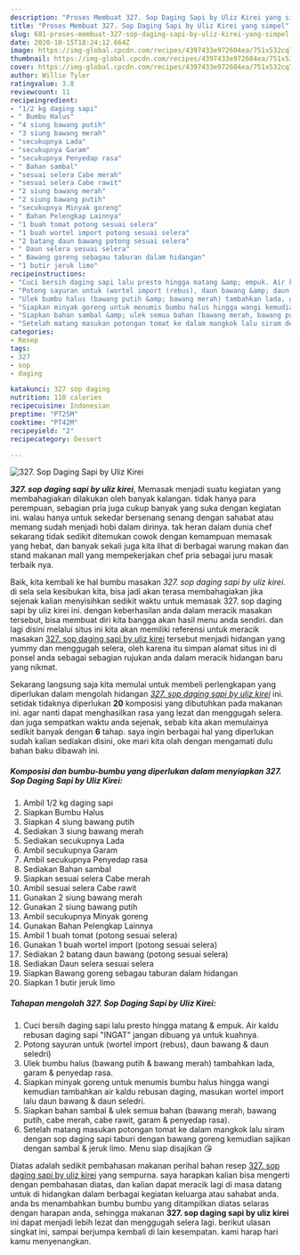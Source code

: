 ```yaml
---
description: "Proses Membuat 327. Sop Daging Sapi by Uliz Kirei yang simpel"
title: "Proses Membuat 327. Sop Daging Sapi by Uliz Kirei yang simpel"
slug: 681-proses-membuat-327-sop-daging-sapi-by-uliz-kirei-yang-simpel
date: 2020-10-15T18:24:12.664Z
image: https://img-global.cpcdn.com/recipes/4397433e972604ea/751x532cq70/327-sop-daging-sapi-by-uliz-kirei-foto-resep-utama.jpg
thumbnail: https://img-global.cpcdn.com/recipes/4397433e972604ea/751x532cq70/327-sop-daging-sapi-by-uliz-kirei-foto-resep-utama.jpg
cover: https://img-global.cpcdn.com/recipes/4397433e972604ea/751x532cq70/327-sop-daging-sapi-by-uliz-kirei-foto-resep-utama.jpg
author: Willie Tyler
ratingvalue: 3.8
reviewcount: 11
recipeingredient:
- "1/2 kg daging sapi"
- " Bumbu Halus"
- "4 siung bawang putih"
- "3 siung bawang merah"
- "secukupnya Lada"
- "secukupnya Garam"
- "secukupnya Penyedap rasa"
- " Bahan sambal"
- "sesuai selera Cabe merah"
- "sesuai selera Cabe rawit"
- "2 siung bawang merah"
- "2 siung bawang putih"
- "secukupnya Minyak goreng"
- " Bahan Pelengkap Lainnya"
- "1 buah tomat potong sesuai selera"
- "1 buah wortel import potong sesuai selera"
- "2 batang daun bawang potong sesuai selera"
- " Daun selera sesuai selera"
- " Bawang goreng sebagau taburan dalam hidangan"
- "1 butir jeruk limo"
recipeinstructions:
- "Cuci bersih daging sapi lalu presto hingga matang &amp; empuk. Air kaldu rebusan daging sapi &#34;INGAT&#34; jangan dibuang ya untuk kuahnya."
- "Potong sayuran untuk (wortel import (rebus), daun bawang &amp; daun seledri)"
- "Ulek bumbu halus (bawang putih &amp; bawang merah) tambahkan lada, garam &amp; penyedap rasa."
- "Siapkan minyak goreng untuk menumis bumbu halus hingga wangi kemudian tambahkan air kaldu rebusan daging, masukan wortel import lalu daun bawang &amp; daun seledri."
- "Siapkan bahan sambal &amp; ulek semua bahan (bawang merah, bawang putih, cabe merah, cabe rawit, garam &amp; penyedap rasa)."
- "Setelah matang masukan potongan tomat ke dalam mangkok lalu siram dengan sop daging sapi taburi dengan bawang goreng kemudian sajikan dengan sambal &amp; jeruk limo. Menu siap disajikan 😘"
categories:
- Resep
tags:
- 327
- sop
- daging

katakunci: 327 sop daging 
nutrition: 110 calories
recipecuisine: Indonesian
preptime: "PT25M"
cooktime: "PT42M"
recipeyield: "2"
recipecategory: Dessert

---
```



![327. Sop Daging Sapi by Uliz Kirei](https://img-global.cpcdn.com/recipes/4397433e972604ea/751x532cq70/327-sop-daging-sapi-by-uliz-kirei-foto-resep-utama.jpg)

<b><i>327. sop daging sapi by uliz kirei</i></b>, Memasak menjadi suatu kegiatan yang membahagiakan dilakukan oleh banyak kalangan. tidak hanya para perempuan, sebagian pria juga cukup banyak yang suka dengan kegiatan ini. walau hanya untuk sekedar bersenang senang dengan sahabat atau memang sudah menjadi hobi dalam dirinya. tak heran dalam dunia chef sekarang tidak sedikit ditemukan cowok dengan kemampuan memasak yang hebat, dan banyak sekali juga kita lihat di berbagai warung makan dan stand makanan mall yang mempekerjakan chef pria sebagai juru masak terbaik nya.



Baik, kita kembali ke hal bumbu masakan <i>327. sop daging sapi by uliz kirei</i>. di sela sela kesibukan kita, bisa jadi akan terasa membahagiakan jika sejenak kalian menyisihkan sedikit waktu untuk memasak 327. sop daging sapi by uliz kirei ini. dengan keberhasilan anda dalam meracik masakan tersebut, bisa membuat diri kita bangga akan hasil menu anda sendiri. dan lagi disini melalui situs ini kita akan memiliki referensi untuk meracik masakan <u>327. sop daging sapi by uliz kirei</u> tersebut menjadi hidangan yang yummy dan menggugah selera, oleh karena itu simpan alamat situs ini di ponsel anda sebagai sebagian rujukan anda dalam meracik hidangan baru yang nikmat.


Sekarang langsung saja kita memulai untuk membeli perlengkapan yang diperlukan dalam mengolah hidangan <u><i>327. sop daging sapi by uliz kirei</i></u> ini. setidak tidaknya diperlukan <b>20</b> komposisi yang dibutuhkan pada makanan ini. agar nanti dapat menghasilkan rasa yang lezat dan menggugah selera. dan juga sempatkan waktu anda sejenak, sebab kita akan memulainya sedikit banyak dengan <b>6</b> tahap. saya ingin berbagai hal yang diperlukan sudah kalian sediakan disini, oke mari kita olah dengan mengamati dulu bahan baku dibawah ini.

<!--inarticleads1-->

##### Komposisi dan bumbu-bumbu yang diperlukan dalam menyiapkan 327. Sop Daging Sapi by Uliz Kirei:

1. Ambil 1/2 kg daging sapi
1. Siapkan  Bumbu Halus
1. Siapkan 4 siung bawang putih
1. Sediakan 3 siung bawang merah
1. Sediakan secukupnya Lada
1. Ambil secukupnya Garam
1. Ambil secukupnya Penyedap rasa
1. Sediakan  Bahan sambal
1. Siapkan sesuai selera Cabe merah
1. Ambil sesuai selera Cabe rawit
1. Gunakan 2 siung bawang merah
1. Gunakan 2 siung bawang putih
1. Ambil secukupnya Minyak goreng
1. Gunakan  Bahan Pelengkap Lainnya
1. Ambil 1 buah tomat (potong sesuai selera)
1. Gunakan 1 buah wortel import (potong sesuai selera)
1. Sediakan 2 batang daun bawang (potong sesuai selera)
1. Sediakan  Daun selera sesuai selera
1. Siapkan  Bawang goreng sebagau taburan dalam hidangan
1. Siapkan 1 butir jeruk limo




<!--inarticleads2-->

##### Tahapan mengolah 327. Sop Daging Sapi by Uliz Kirei:

1. Cuci bersih daging sapi lalu presto hingga matang &amp; empuk. Air kaldu rebusan daging sapi &#34;INGAT&#34; jangan dibuang ya untuk kuahnya.
1. Potong sayuran untuk (wortel import (rebus), daun bawang &amp; daun seledri)
1. Ulek bumbu halus (bawang putih &amp; bawang merah) tambahkan lada, garam &amp; penyedap rasa.
1. Siapkan minyak goreng untuk menumis bumbu halus hingga wangi kemudian tambahkan air kaldu rebusan daging, masukan wortel import lalu daun bawang &amp; daun seledri.
1. Siapkan bahan sambal &amp; ulek semua bahan (bawang merah, bawang putih, cabe merah, cabe rawit, garam &amp; penyedap rasa).
1. Setelah matang masukan potongan tomat ke dalam mangkok lalu siram dengan sop daging sapi taburi dengan bawang goreng kemudian sajikan dengan sambal &amp; jeruk limo. Menu siap disajikan 😘




Diatas adalah sedikit pembahasan makanan perihal bahan resep <u>327. sop daging sapi by uliz kirei</u> yang sempurna. saya harapkan kalian bisa mengerti dengan pembahasan diatas, dan kalian dapat meracik lagi di masa datang untuk di hidangkan dalam berbagai kegiatan keluarga atau sahabat anda. anda bs menambahkan bumbu bumbu yang ditampilkan diatas selaras dengan harapan anda, sehingga makanan <b>327. sop daging sapi by uliz kirei</b> ini dapat menjadi lebih lezat dan menggugah selera lagi. berikut ulasan singkat ini, sampai berjumpa kembali di lain kesempatan. kami harap hari kamu menyenangkan.
